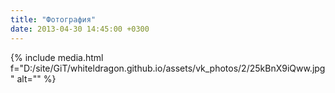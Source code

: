 ```yaml
---
title: "Фотография"
date: 2013-04-30 14:45:00 +0300
---
```



{% include media.html f="D:/site/GiT/whiteldragon.github.io/assets/vk_photos/2/25kBnX9iQww.jpg" alt="" %}
